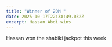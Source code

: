 ```yaml
---
title: "Winner of 20M "
date: 2025-10-17T22:38:49.032Z
excerpt: Hassan Abdi wins
---
```

H﻿assan won the shabiki jackpot this week